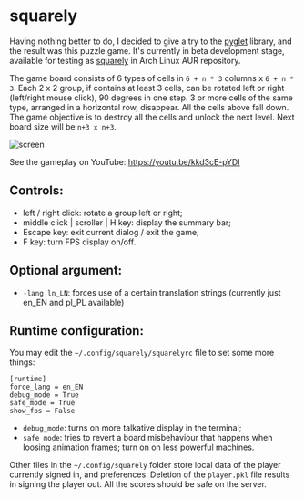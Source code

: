 # squarely
Having nothing better to do, I decided to give a try to the [pyglet](https://bitbucket.org/pyglet/pyglet) library, 
and the result was this puzzle game. It's currently in beta development stage, available for testing as 
[squarely](https://aur.archlinux.org/packages/squarely) in Arch Linux AUR repository.


The game board consists of 6 types of cells in `6 + n * 3` columns x `6 + n * 3`. Each 2 x 2 group, if contains at 
least 3 cells, can be rotated left or right (left/right mouse click), 90 degrees in one step. 3 or more cells of the 
same type, arranged in a horizontal row, disappear. All the cells above fall down. The game objective is to destroy all 
the cells and unlock the next level. Next board size will be `n+3 x n+3`.

![screen](http://nwg.pl/squarely/wiki/screen1.png)

See the gameplay on YouTube: https://youtu.be/kkd3cE-pYDI

## Controls:

- left / right click: rotate a group left or right;
- middle click | scroller | H key: display the summary bar;
- Escape key: exit current dialog / exit the game;
- F key: turn FPS display on/off.

## Optional argument:

- `-lang ln_LN`: forces use of a certain translation strings (currently just en_EN and pl_PL available)

## Runtime configuration:

You may edit the `~/.config/squarely/squarelyrc` file to set some more things:

```text
[runtime]
force_lang = en_EN
debug_mode = True
safe_mode = True
show_fps = False
```

- `debug_mode`: turns on more talkative display in the terminal;
- `safe_mode`: tries to revert a board misbehaviour that happens when loosing animation frames; turn on on less 
powerful machines.

Other files in the `~/.config/squarely` folder store local data of the player currently signed in, and preferences.
Deletion of the `player.pkl` file results in signing the player out. All the scores should be safe on the server.